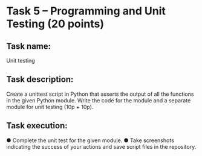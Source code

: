 # Task 5 – Programming and Unit Testing (20 points)

## Task name:
Unit testing

## Task description:
Create a unittest script in Python that asserts the output of all the functions in the given Python module. Write the code for the module and
a separate module for unit testing (10p + 10p).

## Task execution:
● Complete the unit test for the given module.
● Take screenshots indicating the success of your actions and save script
files in the repository.

